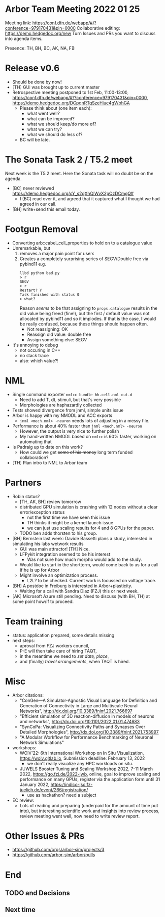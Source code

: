 Arbor Team Meeting 2022 01 25
=============================

Meeting link: https://conf.dfn.de/webapp/#/?conference=979170431&pin=0000
Collaborative editing: https://demo.hedgedoc.org/new
Turn Issues and PRs you want to discuss into agenda items.

Presence: TH, BH, BC, AK, NA, FB

Release v0.6
============

- Should be done by now!
- [TH] GUI was brought up to current master
- Retrospective meeting postponed to 1st Feb, 11:00-13:00, https://conf.dfn.de/webapp/#/?conference=979170431&pin=0000, https://demo.hedgedoc.org/DCpqnRTqSzeHiuc4gWbhGA
    - Please think about (one item each):
        - what went well?
        - what can be improved?
        - what we should keep/do more of?
        - what we can try?
        - what we should do less of?
    - BC will be late.

The Sonata Task 2 / T5.2 meet
=============================

Next week is the T5.2 meet. Here the Sonata task will no doubt be on the agenda.

* [BC] never reviewed https://demo.hedgedoc.org/cY_s2gXhQlWvX2pOzDCmgQ#
  * I (BC) read over it, and agreed that it captured what I thought we had agreed in our call.
* [BH] write+send this email today.

Footgun Removal
===============

- Converting arb::cabel_cell_properties to hold on to a catalogue value
- Unremarkable, but 
  1. removes a major pain point for users
  2. Creates a completely surprising series of SEGV/Double free via pybind11
     e.g.
     ```
     llbd python bad.py
     > r
     SEGV
     > r
     Restart? Y
     Task finished with status 0
     > what?
     ```
     Reason _seems_ to be that assigning to `props.catalogue` results in
     the old value being freed (fine!), but the first / default value was 
     not allocated by pybind11 and so it implodes. If that is the case, I
     would be really confused, because these things should happen often.
     - Not reassigning: OK
     - Reassign old value: double free
     - Assign something else: SEGV
- It's annoying to debug
  - not occuring in C++
  - no stack trace
  - also: which value?!

NML
===

- Single command exporter `nmlcc bundle hh.cell.nml out.d`
  - Need to add T, dt, stimuli, but that's very possible
  - Morphologies are haphazardly collected
- Tests showed divergence from jnml, simple units issue
- Arbor is happy with my NMODL and ACC exports
  - `jnml <mech.nml> -neuron` needs lots of adjusting in a messy file.
- Performance is about 40% faster than `jnml <mech.nml> -neuron`
  - However, the output is very nice to further polish
  - My hand-written NMODL based on `nmlcc` is 60% faster, working on automating that
- Is Padraig up to date on this work?
  - How could we get ~~some of his money~~ long term funded collaboration?
- [TH] Plan intro to NML to Arbor team

Partners
========

* Robin status?
  * [TH, AK, BH] review tomorrow
  * distributed GPU simulation is crashing with 12 nodes without a clear error/exception status
      * not the first time we have seen this issue
      * TH thinks it might be a kernel launch issue
      * we can just use scaling results for 4 and 8 GPUs for the paper.
  * TODO ben adds thorsten to his group.
* [BH] Bernstein last week: Davide Bassetti plans a study, interested in simulating his labs wetwork results
    * GUI was main attractor!
      [TH] Nice.
    * LFPykit integration seemed to be his interest
        * Was not sure how much morpho would add to the study.
    * Would like to start in the shortterm, would come back to us for a call if he is up for Arbor
    * Might involve an optimization process.
        * L2L? to be checked. Current work is focussed on voltage trace.
* [BH] A postdoc in Freiburg is interested in Arbor+plasticity.
    * Waiting for a call with Sandra Diaz (FZJ) this or next week.
* [AK] Microsoft Azure still pending. Need to discuss (with BH, TH) at some point how/if to proceed. 

Team training
=============

- status: application prepared, some details missing
- next steps: 
    - aproval from FZJ workers council, 
    - P-E will then take care of hiring TAQT, 
    - in the meantime we need to *set date, place*, 
    - and (finally) *travel arrangements*, when TAQT is hired. 

Misc
====

- Arbor citations:
    - "ConGen—A Simulator-Agnostic Visual Language for Definition and Generation of Connectivity in Large and Multiscale Neural Networks", http://dx.doi.org/10.3389/fninf.2021.766697
    - "Efficient simulation of 3D reaction-diffusion in models of neurons and networks", http://dx.doi.org/10.1101/2022.01.01.474683
    - "SynCoPa: Visualizing Connectivity Paths and Synapses Over Detailed Morphologies", http://dx.doi.org/10.3389/fninf.2021.753997
    - "A Modular Workflow for Performance Benchmarking of Neuronal Network Simulations"
- workshops:
    - WOIV'22: 6th International Workshop on In Situ Visualization, https://woiv.gitlab.io, Submission deadline: February 13, 2022
        - we don't really visualize any HPC workloads on situ.
    - JUWELS Booster Tuning and Scaling Workshop 2022, 7-11 March 2022, https://go.fzj.de/2022-jwb, online, goal to improve scaling and performance on many GPUs, register via the application form until 31 January 2022, https://indico-jsc.fz-juelich.de/event/266/registration/
        - use as hackathon? need a subject
- EC review:
    - Lots of reading and preparing (underpaid for the amount of time put into), but interesting scientific work and insights into review process, review meeting went well, now need to write review report. 

Other Issues & PRs
==================

* https://github.com/orgs/arbor-sim/projects/3
* https://github.com/arbor-sim/arbor/pulls

End
===

TODO and Decisions
------------------



Next time
---------

 
